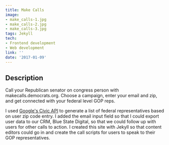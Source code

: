 ```yaml
---
title: Make Calls
image:
- make_calls-1.jpg
- make_calls-2.jpg
- make_calls-3.jpg
tags: Jekyll
tech:
- Frontend development
- Web development
link: ''
date: '2017-01-09'
---
```


## Description

Call your Republican senator on congress person with makecalls.democrats.org. Choose a campaign, enter your email and zip, and get connected with your federal level GOP reps.

I used [Google's Civic API](https://developers.google.com/civic-information/) to generate a list of federal representatives based on user zip code entry. I added the email input field so that I could export user data to our CRM, Blue State Digital, so that we could follow up with users for other calls to action. I created this site with Jekyll so that content editors could go in and create the call scripts for users to speak to their GOP representatives. 
